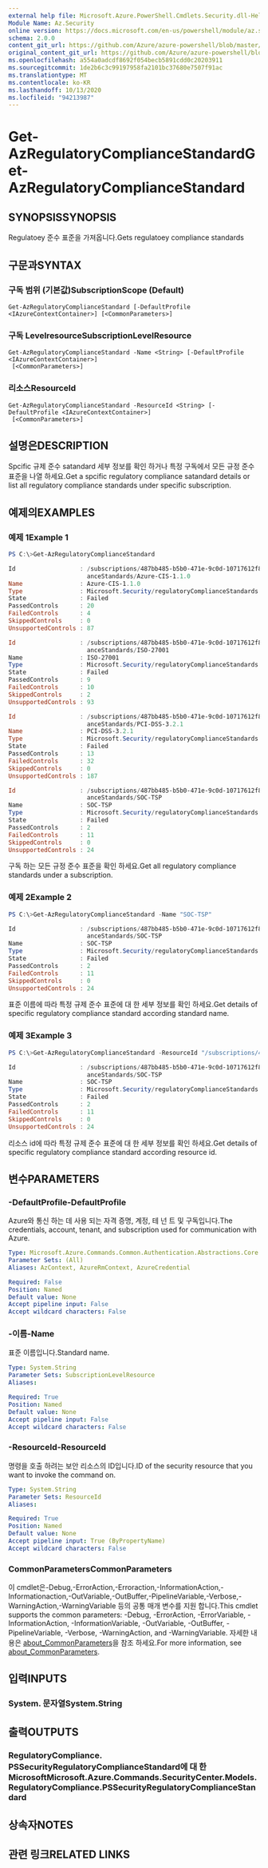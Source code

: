 ```yaml
---
external help file: Microsoft.Azure.PowerShell.Cmdlets.Security.dll-Help.xml
Module Name: Az.Security
online version: https://docs.microsoft.com/en-us/powershell/module/az.security/Get-AzRegulatoryComplianceStandard
schema: 2.0.0
content_git_url: https://github.com/Azure/azure-powershell/blob/master/src/Security/Security/help/Get-AzRegulatoryComplianceStandard.md
original_content_git_url: https://github.com/Azure/azure-powershell/blob/master/src/Security/Security/help/Get-AzRegulatoryComplianceStandard.md
ms.openlocfilehash: a554a0adcdf8692f054becb5891cdd0c20203911
ms.sourcegitcommit: 1de2b6c3c99197958fa2101bc37680e7507f91ac
ms.translationtype: MT
ms.contentlocale: ko-KR
ms.lasthandoff: 10/13/2020
ms.locfileid: "94213987"
---
```

# <span data-ttu-id="4775b-101">Get-AzRegulatoryComplianceStandard</span><span class="sxs-lookup"><span data-stu-id="4775b-101">Get-AzRegulatoryComplianceStandard</span></span>

## <span data-ttu-id="4775b-102">SYNOPSIS</span><span class="sxs-lookup"><span data-stu-id="4775b-102">SYNOPSIS</span></span>
<span data-ttu-id="4775b-103">Regulatoey 준수 표준을 가져옵니다.</span><span class="sxs-lookup"><span data-stu-id="4775b-103">Gets regulatoey compliance standards</span></span>

## <span data-ttu-id="4775b-104">구문과</span><span class="sxs-lookup"><span data-stu-id="4775b-104">SYNTAX</span></span>

### <span data-ttu-id="4775b-105">구독 범위 (기본값)</span><span class="sxs-lookup"><span data-stu-id="4775b-105">SubscriptionScope (Default)</span></span>
```
Get-AzRegulatoryComplianceStandard [-DefaultProfile <IAzureContextContainer>] [<CommonParameters>]
```

### <span data-ttu-id="4775b-106">구독 Levelresource</span><span class="sxs-lookup"><span data-stu-id="4775b-106">SubscriptionLevelResource</span></span>
```
Get-AzRegulatoryComplianceStandard -Name <String> [-DefaultProfile <IAzureContextContainer>]
 [<CommonParameters>]
```

### <span data-ttu-id="4775b-107">리소스</span><span class="sxs-lookup"><span data-stu-id="4775b-107">ResourceId</span></span>
```
Get-AzRegulatoryComplianceStandard -ResourceId <String> [-DefaultProfile <IAzureContextContainer>]
 [<CommonParameters>]
```

## <span data-ttu-id="4775b-108">설명은</span><span class="sxs-lookup"><span data-stu-id="4775b-108">DESCRIPTION</span></span>
<span data-ttu-id="4775b-109">Spcific 규제 준수 satandard 세부 정보를 확인 하거나 특정 구독에서 모든 규정 준수 표준을 나열 하세요.</span><span class="sxs-lookup"><span data-stu-id="4775b-109">Get a spcific regulatory compliance satandard details or list all regulatory compliance standards under specific subscription.</span></span>

## <span data-ttu-id="4775b-110">예제의</span><span class="sxs-lookup"><span data-stu-id="4775b-110">EXAMPLES</span></span>

### <span data-ttu-id="4775b-111">예제 1</span><span class="sxs-lookup"><span data-stu-id="4775b-111">Example 1</span></span>
```powershell
PS C:\>Get-AzRegulatoryComplianceStandard

Id                  : /subscriptions/487bb485-b5b0-471e-9c0d-10717612f869/providers/Microsoft.Security/regulatoryCompli
                      anceStandards/Azure-CIS-1.1.0
Name                : Azure-CIS-1.1.0
Type                : Microsoft.Security/regulatoryComplianceStandards
State               : Failed
PassedControls      : 20
FailedControls      : 4
SkippedControls     : 0
UnsupportedControls : 87

Id                  : /subscriptions/487bb485-b5b0-471e-9c0d-10717612f869/providers/Microsoft.Security/regulatoryCompli
                      anceStandards/ISO-27001
Name                : ISO-27001
Type                : Microsoft.Security/regulatoryComplianceStandards
State               : Failed
PassedControls      : 9
FailedControls      : 10
SkippedControls     : 2
UnsupportedControls : 93

Id                  : /subscriptions/487bb485-b5b0-471e-9c0d-10717612f869/providers/Microsoft.Security/regulatoryCompli
                      anceStandards/PCI-DSS-3.2.1
Name                : PCI-DSS-3.2.1
Type                : Microsoft.Security/regulatoryComplianceStandards
State               : Failed
PassedControls      : 13
FailedControls      : 32
SkippedControls     : 0
UnsupportedControls : 187

Id                  : /subscriptions/487bb485-b5b0-471e-9c0d-10717612f869/providers/Microsoft.Security/regulatoryCompli
                      anceStandards/SOC-TSP
Name                : SOC-TSP
Type                : Microsoft.Security/regulatoryComplianceStandards
State               : Failed
PassedControls      : 2
FailedControls      : 11
SkippedControls     : 0
UnsupportedControls : 24
```

<span data-ttu-id="4775b-112">구독 하는 모든 규정 준수 표준을 확인 하세요.</span><span class="sxs-lookup"><span data-stu-id="4775b-112">Get all regulatory compliance standards under a subscription.</span></span>

### <span data-ttu-id="4775b-113">예제 2</span><span class="sxs-lookup"><span data-stu-id="4775b-113">Example 2</span></span>
```powershell
PS C:\>Get-AzRegulatoryComplianceStandard -Name "SOC-TSP"

Id                  : /subscriptions/487bb485-b5b0-471e-9c0d-10717612f869/providers/Microsoft.Security/regulatoryCompli
                      anceStandards/SOC-TSP
Name                : SOC-TSP
Type                : Microsoft.Security/regulatoryComplianceStandards
State               : Failed
PassedControls      : 2
FailedControls      : 11
SkippedControls     : 0
UnsupportedControls : 24
```

<span data-ttu-id="4775b-114">표준 이름에 따라 특정 규제 준수 표준에 대 한 세부 정보를 확인 하세요.</span><span class="sxs-lookup"><span data-stu-id="4775b-114">Get details of specific regulatory compliance standard according standard name.</span></span>

### <span data-ttu-id="4775b-115">예제 3</span><span class="sxs-lookup"><span data-stu-id="4775b-115">Example 3</span></span>
```powershell
PS C:\>Get-AzRegulatoryComplianceStandard -ResourceId "/subscriptions/487bb485-b5b0-471e-9c0d-10717612f869/providers/Microsoft.Security/regulatoryComplianceStandards/SOC-TSP"

Id                  : /subscriptions/487bb485-b5b0-471e-9c0d-10717612f869/providers/Microsoft.Security/regulatoryCompli
                      anceStandards/SOC-TSP
Name                : SOC-TSP
Type                : Microsoft.Security/regulatoryComplianceStandards
State               : Failed
PassedControls      : 2
FailedControls      : 11
SkippedControls     : 0
UnsupportedControls : 24
```

<span data-ttu-id="4775b-116">리소스 id에 따라 특정 규제 준수 표준에 대 한 세부 정보를 확인 하세요.</span><span class="sxs-lookup"><span data-stu-id="4775b-116">Get details of specific regulatory compliance standard according resource id.</span></span>

## <span data-ttu-id="4775b-117">변수</span><span class="sxs-lookup"><span data-stu-id="4775b-117">PARAMETERS</span></span>

### <span data-ttu-id="4775b-118">-DefaultProfile</span><span class="sxs-lookup"><span data-stu-id="4775b-118">-DefaultProfile</span></span>
<span data-ttu-id="4775b-119">Azure와 통신 하는 데 사용 되는 자격 증명, 계정, 테 넌 트 및 구독입니다.</span><span class="sxs-lookup"><span data-stu-id="4775b-119">The credentials, account, tenant, and subscription used for communication with Azure.</span></span>

```yaml
Type: Microsoft.Azure.Commands.Common.Authentication.Abstractions.Core.IAzureContextContainer
Parameter Sets: (All)
Aliases: AzContext, AzureRmContext, AzureCredential

Required: False
Position: Named
Default value: None
Accept pipeline input: False
Accept wildcard characters: False
```

### <span data-ttu-id="4775b-120">-이름</span><span class="sxs-lookup"><span data-stu-id="4775b-120">-Name</span></span>
<span data-ttu-id="4775b-121">표준 이름입니다.</span><span class="sxs-lookup"><span data-stu-id="4775b-121">Standard name.</span></span>

```yaml
Type: System.String
Parameter Sets: SubscriptionLevelResource
Aliases:

Required: True
Position: Named
Default value: None
Accept pipeline input: False
Accept wildcard characters: False
```

### <span data-ttu-id="4775b-122">-ResourceId</span><span class="sxs-lookup"><span data-stu-id="4775b-122">-ResourceId</span></span>
<span data-ttu-id="4775b-123">명령을 호출 하려는 보안 리소스의 ID입니다.</span><span class="sxs-lookup"><span data-stu-id="4775b-123">ID of the security resource that you want to invoke the command on.</span></span>

```yaml
Type: System.String
Parameter Sets: ResourceId
Aliases:

Required: True
Position: Named
Default value: None
Accept pipeline input: True (ByPropertyName)
Accept wildcard characters: False
```

### <span data-ttu-id="4775b-124">CommonParameters</span><span class="sxs-lookup"><span data-stu-id="4775b-124">CommonParameters</span></span>
<span data-ttu-id="4775b-125">이 cmdlet은-Debug,-ErrorAction,-Erroraction,-InformationAction,-Informationaction,-OutVariable,-OutBuffer,-PipelineVariable,-Verbose,-WarningAction,-WarningVariable 등의 공통 매개 변수를 지원 합니다.</span><span class="sxs-lookup"><span data-stu-id="4775b-125">This cmdlet supports the common parameters: -Debug, -ErrorAction, -ErrorVariable, -InformationAction, -InformationVariable, -OutVariable, -OutBuffer, -PipelineVariable, -Verbose, -WarningAction, and -WarningVariable.</span></span> <span data-ttu-id="4775b-126">자세한 내용은 [about_CommonParameters](http://go.microsoft.com/fwlink/?LinkID=113216)을 참조 하세요.</span><span class="sxs-lookup"><span data-stu-id="4775b-126">For more information, see [about_CommonParameters](http://go.microsoft.com/fwlink/?LinkID=113216).</span></span>

## <span data-ttu-id="4775b-127">입력</span><span class="sxs-lookup"><span data-stu-id="4775b-127">INPUTS</span></span>

### <span data-ttu-id="4775b-128">System. 문자열</span><span class="sxs-lookup"><span data-stu-id="4775b-128">System.String</span></span>

## <span data-ttu-id="4775b-129">출력</span><span class="sxs-lookup"><span data-stu-id="4775b-129">OUTPUTS</span></span>

### <span data-ttu-id="4775b-130">RegulatoryCompliance. PSSecurityRegulatoryComplianceStandard에 대 한 Microsoft</span><span class="sxs-lookup"><span data-stu-id="4775b-130">Microsoft.Azure.Commands.SecurityCenter.Models.RegulatoryCompliance.PSSecurityRegulatoryComplianceStandard</span></span>

## <span data-ttu-id="4775b-131">상속자</span><span class="sxs-lookup"><span data-stu-id="4775b-131">NOTES</span></span>

## <span data-ttu-id="4775b-132">관련 링크</span><span class="sxs-lookup"><span data-stu-id="4775b-132">RELATED LINKS</span></span>
